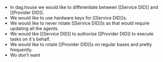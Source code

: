 - In dag.house we would like to differentiate between [[Service DID]] and [[Provider DID]].
- We would like to use hardware keys for [[Service DID]]s.
- We would like to never rotate [[Service DID]]s as that would require updating all the agents.
- We would like [[Service DID]] to authorize [[Provider DID]] to execute tasks on it's behalf.
- We would like to rotate [[Provider DID]]s on regular bases and pretty frequently.
- Wo don't want